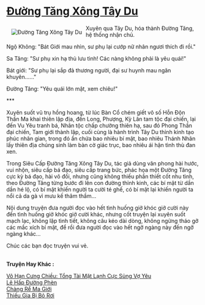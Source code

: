 <a href="https://utruyen.com/duong-tang-xong-tay-du/16929/" title="Đường Tăng Xông Tây Du"><h1>Đường Tăng Xông Tây Du</h1></a><div style="display:table"><img align="right" style="float: left; padding: 10px;" src="https://utruyen.com/images/story/200x260/duong-tang-xong-tay-du.jpg" alt="Đường Tăng Xông Tây Du">Xuyên qua Tây Du, hóa thành Đường Tăng, hệ thống nhận chủ.<p></p>Ngộ Không: "Bát Giới mau nhìn, sư phụ lại cướp nữ nhân ngươi thích đi rồi."<p></p>Sa Tăng: "Sư phụ xin hạ thủ lưu tình! Các nàng không phải là yêu quái!"<p></p>Bát giới: "Sư phụ lại sắp đả thương người, đại sư huynh mau ngăn khuyên......"<p></p>Đường Tăng: "Yêu quái lớn mật, xem chiêu!"<p></p>***<p></p>Xuyên suốt vũ trụ hồng hoang, từ lúc Bàn Cổ chém giết vô số Hỗn Độn Thần Ma khai thiên lập địa, đến Long, Phượng, Kỳ Lân tam tộc đại chiến, lại đến Vu Yêu tranh bá, Nhân tộc chấp chưởng thiên hạ, sau đó Phong Thần đại chiến, Tam giới thành lập, cuối cùng là hành trình Tây Du thỉnh kinh tạo phúc nhân gian, trong đó ẩn chứa bao nhiêu bí mật, bao nhiêu Thánh Nhân lấy thiên địa chúng sinh làm bàn cờ giác trục, bao nhiêu ái hận tình thù đan xen.<p></p>Trong Siêu Cấp Đường Tăng Xông Tây Du, tác giả dùng văn phong hài hước, vui nhộn, siêu cấp bá đạo, siêu cấp trang bức, phác họa một Đường Tăng cực kỳ bá đạo, hài vô đối, nhưng cũng không thiếu phần thiết cốt nhu tình, theo Đường Tăng từng bước đi lên con đường thỉnh kinh, các bí mật từ dần dần hé lộ, có bí mật khiến người ta cười té ghế, có bí mật lại khiến người ta nổi cả da gà vì mưu kế thâm thầm…<p></p>Nội dung truyện đưa người đọc vào hết tình huống giở khóc giở cười này đến tình huống giở khóc giở cười khác, nhưng cốt truyện lại xuyên suốt mạch lạc, không lặp tình tiết, không câu kéo dài dòng, không ngừng tháo gỡ các mắc xích bí mật, để rồi đưa người đọc vào hết ngỡ ngàng này đến ngỡ ngàng khác…<p></p>Chúc các bạn đọc truyện vui vẻ.</div><p><br><b>Truyện Hay Khác :</b></p><a href="https://utruyen.com/vo-han-cung-chieu-tong-tai-mat-lanh-cuc-sung-vo-yeu/14719/" alt="Vô Hạn Cưng Chiều: Tổng Tài Mặt Lạnh Cực Sủng Vợ Yêu">Vô Hạn Cưng Chiều: Tổng Tài Mặt Lạnh Cực Sủng Vợ Yêu</a><br/><a href="https://github.com/quanluxury/truyenhot/tree/master/truyenhay/18583/" alt="Lê Hấp Đường Phèn">Lê Hấp Đường Phèn</a><br/><a href="https://truyenhot2020.wordpress.com/2019/12/11/chang-re-ma-gioi/" alt="Chàng Rể Ma Giới">Chàng Rể Ma Giới</a><br/><a href="https://truyenhot2019.blogspot.com/2019/12/thieu-gia-bi-bo-roi.html" alt="Thiếu Gia Bị Bỏ Rơi">Thiếu Gia Bị Bỏ Rơi</a><br/>
